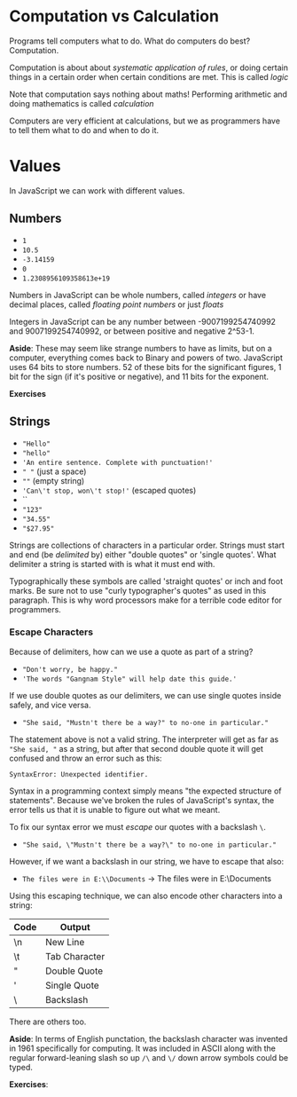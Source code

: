 # Computation vs Calculation

Programs tell computers what to do. What do computers do best? Computation.

Computation is about about *systematic application of rules*, or doing certain things in a certain order when certain conditions are met. This is called *logic*

Note that computation says nothing about maths! Performing arithmetic and doing mathematics is called *calculation*

Computers are very efficient at calculations, but we as programmers have to tell them what to do and when to do it.

# Values

In JavaScript we can work with different values.

## Numbers

* `1`
* `10.5`
* `-3.14159`
* `0`
* `1.2308956109358613e+19`

Numbers in JavaScript can be whole numbers, called *integers* or have decimal places, called *floating point numbers* or just *floats*

Integers in JavaScript can be any number between -9007199254740992 and 9007199254740992, or between positive and negative 2^53-1. 

**Aside**: These may seem like strange numbers to have as limits, but on a computer, everything comes back to Binary and powers of two. JavaScript uses 64 bits to store numbers. 52 of these bits for the significant figures, 1 bit for the sign (if it's positive or negative), and 11 bits for the exponent.

**Exercises**

## Strings

* `"Hello"`
* `"hello"`
* `'An entire sentence. Complete with punctuation!'`
* `" "` (just a space)
* `""` (empty string)
* `'Can\'t stop, won\'t stop!'` (escaped quotes)
* ``
* `"123"`
* `"34.55"`
* `"$27.95"`

Strings are collections of characters in a particular order. Strings must start and end (be *delimited* by) either \"double quotes\" or \'single quotes\'. What delimiter a string is started with is what it must end with.

Typographically these symbols are called 'straight quotes' or inch and foot marks. Be sure not to use "curly typographer's quotes" as used in this paragraph. This is why word processors make for a terrible code editor for programmers.

### Escape Characters

Because of delimiters, how can we use a quote as part of a string?

* `"Don't worry, be happy."`
* `'The words "Gangnam Style" will help date this guide.'`

If we use double quotes as our delimiters, we can use single quotes inside safely, and vice versa.

* `"She said, "Mustn't there be a way?" to no-one in particular."`

The statement above is not a valid string. The interpreter will get as far as `"She said, "` as a string, but after that second double quote it will get confused and throw an error such as this:

```
SyntaxError: Unexpected identifier.
```

Syntax in a programming context simply means "the expected structure of statements". Because we've broken the rules of JavaScript's syntax, the error tells us that it is unable to figure out what we meant.

To fix our syntax error we must *escape* our quotes with a backslash `\`.

* `"She said, \"Mustn't there be a way?\" to no-one in particular."`

However, if we want a backslash in our string, we have to escape that also:

* `The files were in E:\\Documents` -> The files were in E:\Documents

Using this escaping technique, we can also encode other characters into a string:

| Code   | Output        |
|--------|---------------|
| \n     | New Line      |
| \t     | Tab Character |
| \"     | Double Quote  |
| \'     | Single Quote  |
| \\     | Backslash     |

There are others too.

**Aside**: In terms of English punctation, the backslash character was invented in 1961 specifically for computing. It was included in ASCII along with the regular forward-leaning slash so up `/\` and `\/` down arrow symbols could be typed.

**Exercises**:
